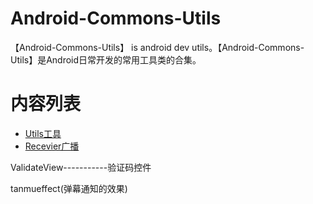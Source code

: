 # Android-Commons-Utils
【Android-Commons-Utils】 is android dev utils。【Android-Commons-Utils】是Android日常开发的常用工具类的合集。

# 内容列表
- [Utils工具](https://github.com/waylen505/Au/tree/master/app/src/main/java/com/au/wxl/utils)
- [Recevier广播](https://github.com/Waylenw/Android-Commons-Utils/tree/master/app/src/main/java/com/au/wxl/recevier)

ValidateView-----------验证码控件<br/>


tanmueffect(弹幕通知的效果)
